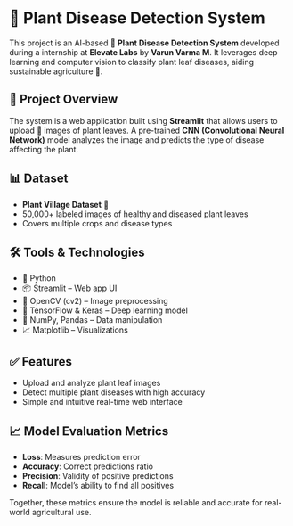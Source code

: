 # 🌿 Plant Disease Detection System

This project is an AI-based 🌱 **Plant Disease Detection System** developed during a internship at **Elevate Labs** by **Varun Varma M**. It leverages deep learning and computer vision to classify plant leaf diseases, aiding sustainable agriculture 🌾.

## 📂 Project Overview

The system is a web application built using **Streamlit** that allows users to upload 🌿 images of plant leaves. A pre-trained **CNN (Convolutional Neural Network)** model analyzes the image and predicts the type of disease affecting the plant.

## 📊 Dataset

- **Plant Village Dataset** 📸
- 50,000+ labeled images of healthy and diseased plant leaves
- Covers multiple crops and disease types

## 🛠️ Tools & Technologies

- 🐍 Python  
- 📦 Streamlit – Web app UI  
- 🎥 OpenCV (cv2) – Image preprocessing  
- 🧠 TensorFlow & Keras – Deep learning model  
- 🔢 NumPy, Pandas – Data manipulation  
- 📈 Matplotlib – Visualizations  

## ✅ Features

- Upload and analyze plant leaf images  
- Detect multiple plant diseases with high accuracy  
- Simple and intuitive real-time web interface  

## 📈 Model Evaluation Metrics

- **Loss**: Measures prediction error  
- **Accuracy**: Correct predictions ratio  
- **Precision**: Validity of positive predictions  
- **Recall**: Model’s ability to find all positives  

Together, these metrics ensure the model is reliable and accurate for real-world agricultural use.
